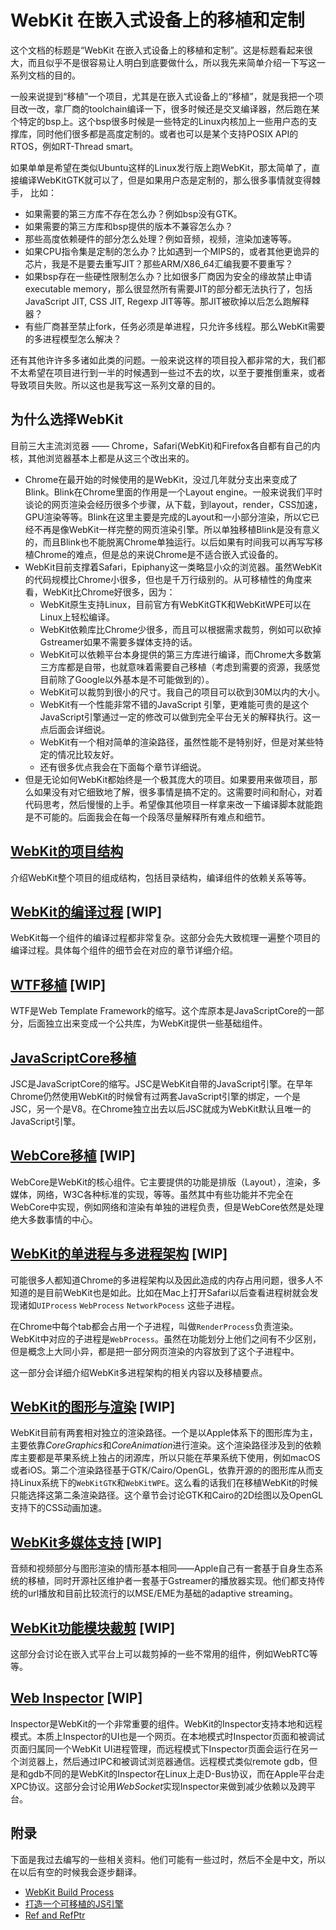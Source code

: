 # WebKit 在嵌入式设备上的移植和定制

这个文档的标题是“WebKit 在嵌入式设备上的移植和定制”。这是标题看起来很大，而且似乎不是很容易让人明白到底要做什么，所以我先来简单介绍一下写这一系列文档的目的。

一般来说提到“移植”一个项目，尤其是在嵌入式设备上的“移植”，就是我把一个项目改一改，拿厂商的toolchain编译一下，很多时候还是交叉编译器，然后跑在某个特定的bsp上。这个bsp很多时候是一些特定的Linux内核加上一些用户态的支撑库，同时他们很多都是高度定制的。或者也可以是某个支持POSIX API的RTOS，例如RT-Thread smart。

如果单单是希望在类似Ubuntu这样的Linux发行版上跑WebKit，那太简单了，直接编译WebKitGTK就可以了，但是如果用户态是定制的，那么很多事情就变得棘手， 比如：
- 如果需要的第三方库不存在怎么办？例如bsp没有GTK。
- 如果需要的第三方库和bsp提供的版本不兼容怎么办？
- 那些高度依赖硬件的部分怎么处理？例如音频，视频，渲染加速等等。
- 如果CPU指令集是定制的怎么办？比如遇到一个MIPS的，或者其他更诡异的芯片，我是不是要去重写JIT？那些ARM/X86_64汇编我要不要重写？
- 如果bsp存在一些硬性限制怎么办？比如很多厂商因为安全的缘故禁止申请executable memory，那么很显然所有需要JIT的部分都无法执行了，包括JavaScript JIT, CSS JIT, Regexp JIT等等。那JIT被砍掉以后怎么跑解释器？
- 有些厂商甚至禁止fork，任务必须是单进程，只允许多线程。那么WebKit需要的多进程模型怎么解决？

还有其他许许多多诸如此类的问题。一般来说这样的项目投入都非常的大，我们都不太希望在项目进行到一半的时候遇到一些过不去的坎，以至于要推倒重来，或者导致项目失败。所以这也是我写这一系列文章的目的。

## 为什么选择WebKit

目前三大主流浏览器 —— Chrome，Safari(WebKit)和Firefox各自都有自己的内核，其他浏览器基本上都是从这三个改出来的。
- Chrome在最开始的时候使用的是WebKit，没过几年就分支出来变成了Blink。Blink在Chrome里面的作用是一个Layout engine。一般来说我们平时谈论的网页渲染会经历很多个步骤，从下载，到layout，render，CSS加速，GPU渲染等等。Blink在这里主要是完成的Layout和一小部分渲染，所以它已经不再是像WebKit一样完整的网页渲染引擎。所以单独移植Blink是没有意义的，而且Blink也不能脱离Chrome单独运行。以后如果有时间我可以再写写移植Chrome的难点，但是总的来说Chrome是不适合嵌入式设备的。
- WebKit目前支撑着Safari，Epiphany这一类略显小众的浏览器。虽然WebKit的代码规模比Chrome小很多，但也是千万行级别的。从可移植性的角度来看，WebKit比Chrome好很多，因为：
  - WebKit原生支持Linux，目前官方有WebKitGTK和WebKitWPE可以在Linux上轻松编译。
  - WebKit依赖库比Chrome少很多，而且可以根据需求裁剪，例如可以砍掉Gstreamer如果不需要多媒体支持的话。
  - WebKit可以依赖平台本身提供的第三方库进行编译，而Chrome大多数第三方库都是自带，也就意味着需要自己移植（考虑到需要的资源，我感觉目前除了Google以外基本是不可能做到的）。
  - WebKit可以裁剪到很小的尺寸。我自己的项目可以砍到30M以内的大小。
  - WebKit有一个性能非常不错的JavaScript 引擎，更难能可贵的是这个JavaScript引擎通过一定的修改可以做到完全平台无关的解释执行。这一点后面会详细说。
  - WebKit有一个相对简单的渲染路径，虽然性能不是特别好，但是对某些特定的情况比较友好。
  - 还有很多优点我会在下面每个章节详细说。
- 但是无论如何WebKit都始终是一个极其庞大的项目。如果要用来做项目，那么如果没有对它细致地了解，很多事情是搞不定的。这需要时间和耐心，对着代码思考，然后慢慢的上手。希望像其他项目一样拿来改一下编译脚本就能跑是不可能的。后面我会在每一个段落尽量解释所有难点和细节。


## [WebKit的项目结构](Contents/ProjectStructure.md)

介绍WebKit整个项目的组成结构，包括目录结构，编译组件的依赖关系等等。

## [WebKit的编译过程](Contents/Compilation.md) [WIP]

WebKit每一个组件的编译过程都非常复杂。这部分会先大致梳理一遍整个项目的编译过程。具体每个组件的细节会在对应的章节详细介绍。


## [WTF移植](Contents/WTF.md) [WIP]

WTF是Web Template Framework的缩写。这个库原本是JavaScriptCore的一部分，后面独立出来变成一个公共库，为WebKit提供一些基础组件。

## [JavaScriptCore移植](Contents/JSC.md)

JSC是JavaScriptCore的缩写。JSC是WebKit自带的JavaScript引擎。在早年Chrome仍然使用WebKit的时候曾有过两套JavaScript引擎的绑定，一个是JSC，另一个是V8。在Chrome独立出去以后JSC就成为WebKit默认且唯一的JavaScript引擎。

## [WebCore移植](Contents/WebCore.md) [WIP]

WebCore是WebKit的核心组件。它主要提供的功能是排版（Layout），渲染，多媒体，网络，W3C各种标准的实现，等等。虽然其中有些功能并不完全在WebCore中实现，例如网络和渲染有单独的进程负责，但是WebCore依然是处理绝大多数事情的中心。

## [WebKit的单进程与多进程架构](Contents/MultiProcessing.md) [WIP]

可能很多人都知道Chrome的多进程架构以及因此造成的内存占用问题，很多人不知道的是目前WebKit也是如此。比如在Mac上打开Safari以后查看进程树就会发现诸如`UIProcess` `WebProcess` `NetworkPocess` 这些子进程。

在Chrome中每个tab都会占用一个子进程，叫做`RenderProcess`负责渲染。WebKit中对应的子进程是`WebProcess`。虽然在功能划分上他们之间有不少区别，但是概念上大同小异，都是把一部分网页渲染的内容放到了这个子进程中。

这一部分会详细介绍WebKit多进程架构的相关内容以及移植要点。


## [WebKit的图形与渲染](Contents/Graphics.md) [WIP]

WebKit目前有两套相对独立的渲染路径。一个是以Apple体系下的图形库为主，主要依靠*CoreGraphics*和*CoreAnimation*进行渲染。这个渲染路径涉及到的依赖库主要都是苹果系统上独占的闭源库，所以只能在苹果系统下使用，例如macOS或者iOS。第二个渲染路径基于GTK/Cairo/OpenGL，依靠开源的的图形库从而支持Linux系统下的`WebKitGTK`和`WebKitWPE`。这么看的话我们在移植WebKit的时候只能选择这第二条渲染路径。这个章节会讨论GTK和Cairo的2D绘图以及OpenGL支持下的CSS动画加速。


## [WebKit多媒体支持](Contents/MultiMedia.md) [WIP]

音频和视频部分与图形渲染的情形基本相同——Apple自己有一套基于自身生态系统的移植，同时开源社区维护者一套基于Gstreamer的播放器实现。他们都支持传统的url播放和目前比较流行的以MSE/EME为基础的adaptive streaming。

## [WebKit功能模块裁剪](Contents/Features.md) [WIP]

这部分会讨论在嵌入式平台上可以裁剪掉的一些不常用的组件，例如WebRTC等等。

## [Web Inspector](Contents/Inspector.md) [WIP]

Inspector是WebKit的一个非常重要的组件。WebKit的Inspector支持本地和远程模式。本质上Inspector的UI也是一个网页。在本地模式时Inspector页面和被调试页面归属同一个WebKit UI进程管理，而远程模式下Inspector页面会运行在另一个浏览器上，然后通过IPC和被调试浏览器通信。远程模式类似remote gdb，但是和gdb不同的是WebKit的Inspector在Linux上走D-Bus协议，而在Apple平台走XPC协议。这部分会讨论用*WebSocket*实现Inspector来做到减少依赖以及跨平台。

## 附录

下面是我过去编写的一些相关资料。他们可能有一些过时，然后不全是中文，所以在以后有空的时候我会逐步翻译。

- [WebKit Build Process](Appendix/WebKitBuildProcess.md)
- [打造一个可移植的JS引擎](Appendix/PortableJSEngine.md)
- [Ref and RefPtr](Appendix/Ref_RefPtr.md)

